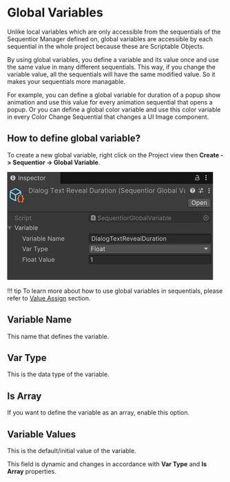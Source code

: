 # Global Variables

Unlike local variables which are only accessible from the sequentials of the Sequentior Manager defined on, global variables are accessible by each sequential in the whole project because these are Scriptable Objects.

By using global variables, you define a variable and its value once and use the same value in many different sequentials. This way, if you change the variable value, all the sequentials will have the same modified value. So it makes your sequentials more managable.

For example, you can define a global variable for duration of a popup show animation and use this value for every animation sequential that opens a popup. Or you can define a global color variable and use this color variable in every Color Change Sequential that changes a UI Image component.


## How to define global variable?

To create a new global variable, right click on the Project view then __Create -> Sequentior -> Global Variable__.


![Global Variable](../img/globalvariable.jpg)

!!! tip
    To learn more about how to use global variables in sequentials, please refer to [Value Assign](../valueassign.md) section.

## Variable Name
This name that defines the variable.

## Var Type
This is the data type of the variable.

## Is Array
If you want to define the variable as an array, enable this option.


## Variable Values
This is the default/initial value of the variable.

This field is dynamic and changes in accordance with __Var Type__ and __Is Array__ properties.
